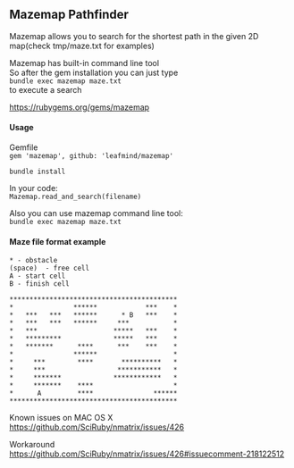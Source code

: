 ## Mazemap Pathfinder
Mazemap allows you to search for the shortest path in the given 2D map(check tmp/maze.txt for examples)  

Mazemap has built-in command line tool  
So after the gem installation you can just type  
`bundle exec mazemap maze.txt`  
to execute a search  

https://rubygems.org/gems/mazemap

#### Usage
Gemfile  
`gem 'mazemap', github: 'leafmind/mazemap'`  

`bundle install`  

In your code:  
`Mazemap.read_and_search(filename)`  

Also you can use mazemap command line tool:  
`bundle exec mazemap maze.txt`  

#### Maze file format example

`* - obstacle`  
`(space)  - free cell`  
`A - start cell`  
`B - finish cell`  


```
******************************************
*               ******            ***    *
*   ***   ***   ******      * B   ***    *
*   ***   ***   ******     ***           *
*   ***                   *****   ***    *
*   *********             *****   ***    *
*   *******      ****      ***    ***    *
*               ******                   *
*     ***        ****       **********   *
*     ***                  ***********   *
*     *******             ************   *
*     *******    ****                    *
*      A         ****               ******
******************************************
```


Known issues on MAC OS X  
https://github.com/SciRuby/nmatrix/issues/426  

Workaround  
https://github.com/SciRuby/nmatrix/issues/426#issuecomment-218122512


